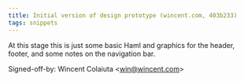 ```yaml
---
title: Initial version of design prototype (wincent.com, 403b233)
tags: snippets
---
```


At this stage this is just some basic Haml and graphics for the header, footer, and some notes on the navigation bar.

Signed-off-by: Wincent Colaiuta &lt;win@wincent.com&gt;
